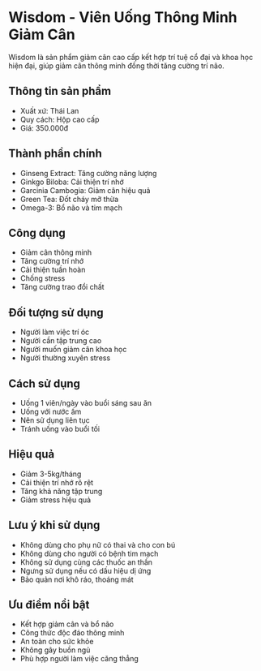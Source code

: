 # Wisdom - Viên Uống Thông Minh Giảm Cân

Wisdom là sản phẩm giảm cân cao cấp kết hợp trí tuệ cổ đại và khoa học hiện đại, giúp giảm cân thông minh đồng thời tăng cường trí não.

## Thông tin sản phẩm

- Xuất xứ: Thái Lan
- Quy cách: Hộp cao cấp
- Giá: 350.000đ

## Thành phần chính

- Ginseng Extract: Tăng cường năng lượng
- Ginkgo Biloba: Cải thiện trí nhớ
- Garcinia Cambogia: Giảm cân hiệu quả
- Green Tea: Đốt cháy mỡ thừa
- Omega-3: Bổ não và tim mạch

## Công dụng

- Giảm cân thông minh
- Tăng cường trí nhớ
- Cải thiện tuần hoàn
- Chống stress
- Tăng cường trao đổi chất

## Đối tượng sử dụng

- Người làm việc trí óc
- Người cần tập trung cao
- Người muốn giảm cân khoa học
- Người thường xuyên stress

## Cách sử dụng

- Uống 1 viên/ngày vào buổi sáng sau ăn
- Uống với nước ấm
- Nên sử dụng liên tục
- Tránh uống vào buổi tối

## Hiệu quả

- Giảm 3-5kg/tháng
- Cải thiện trí nhớ rõ rệt
- Tăng khả năng tập trung
- Giảm stress hiệu quả

## Lưu ý khi sử dụng

- Không dùng cho phụ nữ có thai và cho con bú
- Không dùng cho người có bệnh tim mạch
- Không sử dụng cùng các thuốc an thần
- Ngưng sử dụng nếu có dấu hiệu dị ứng
- Bảo quản nơi khô ráo, thoáng mát

## Ưu điểm nổi bật

- Kết hợp giảm cân và bổ não
- Công thức độc đáo thông minh
- An toàn cho sức khỏe
- Không gây buồn ngủ
- Phù hợp người làm việc căng thẳng
